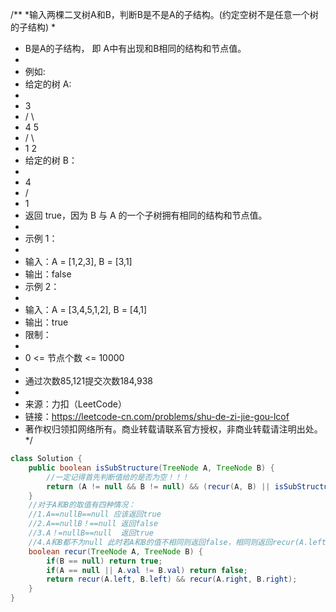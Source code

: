 /**
 *输入两棵二叉树A和B，判断B是不是A的子结构。(约定空树不是任意一个树的子结构)
 *
 * B是A的子结构， 即 A中有出现和B相同的结构和节点值。
 *
 * 例如:
 * 给定的树 A:
 *
 *  3
 * / \
 * 4  5
 *  / \
 * 1  2
 * 给定的树 B：
 *
 * 4
 *  /
 * 1
 * 返回 true，因为 B 与 A 的一个子树拥有相同的结构和节点值。
 *
 * 示例 1：
 *
 * 输入：A = [1,2,3], B = [3,1]
 * 输出：false
 * 示例 2：
 *
 * 输入：A = [3,4,5,1,2], B = [4,1]
 * 输出：true
 * 限制：
 *
 * 0 <= 节点个数 <= 10000
 *
 * 通过次数85,121提交次数184,938
 *
 * 来源：力扣（LeetCode）
 * 链接：https://leetcode-cn.com/problems/shu-de-zi-jie-gou-lcof
 * 著作权归领扣网络所有。商业转载请联系官方授权，非商业转载请注明出处。
 */
   
````java
class Solution {
    public boolean isSubStructure(TreeNode A, TreeNode B) {
        //一定记得首先判断值给的是否为空！！！
        return (A != null && B != null) && (recur(A, B) || isSubStructure(A.left, B) || isSubStructure(A.right, B));
    }
    //对于A和B的取值有四种情况：
    //1.A==nullB==null 应该返回true
    //2.A==nullB！==null 返回false
    //3.A！=nullB==null  返回true
    //4.A和B都不为null 此时若A和B的值不相同则返回false，相同则返回recur(A.left, B.left) && recur(A.right, B.right)
    boolean recur(TreeNode A, TreeNode B) {
        if(B == null) return true;
        if(A == null || A.val != B.val) return false;
        return recur(A.left, B.left) && recur(A.right, B.right);
    }
}
````
